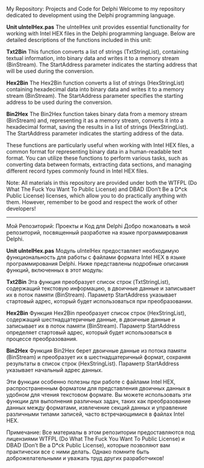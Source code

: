 My Repository: Projects and Code for Delphi
Welcome to my repository dedicated to development using the Delphi programming language.

__Unit uIntelHex.pas__
The uIntelHex unit provides essential functionality for working with Intel HEX files in the Delphi programming language. Below are detailed descriptions of the functions included in this unit:

__Txt2Bin__
This function converts a list of strings (TxtStringList), containing textual information, into binary data and writes it to a memory stream (BinStream). The StartAddress parameter indicates the starting address that will be used during the conversion.

__Hex2Bin__
The Hex2Bin function converts a list of strings (HexStringList) containing hexadecimal data into binary data and writes it to a memory stream (BinStream). The StartAddress parameter specifies the starting address to be used during the conversion.

__Bin2Hex__
The Bin2Hex function takes binary data from a memory stream (BinStream) and, representing it as a memory stream, converts it into a hexadecimal format, saving the results in a list of strings (HexStringList). The StartAddress parameter indicates the starting address of the data.

These functions are particularly useful when working with Intel HEX files, a common format for representing binary data in a human-readable text format. You can utilize these functions to perform various tasks, such as converting data between formats, extracting data sections, and managing different record types commonly found in Intel HEX files.

Note: All materials in this repository are provided under both the WTFPL (Do What The Fuck You Want To Public License) and DBAD (Don’t Be a D*ck Public License) licenses, which allow you to do practically anything with them. However, remember to be good and respect the work of other developers!

--------------------------------------------------------------

Мой Репозиторий: Проекты и Код для Delphi
Добро пожаловать в мой репозиторий, посвященный разработке на языке программирования Delphi.

__Unit uIntelHex.pas__
Модуль uIntelHex предоставляет необходимую функциональность для работы с файлами формата Intel HEX в языке программирования Delphi. Ниже представлены подробные описания функций, включенных в этот модуль:

__Txt2Bin__
Эта функция преобразует список строк (TxtStringList), содержащий текстовую информацию, в двоичные данные и записывает их в поток памяти (BinStream). Параметр StartAddress указывает стартовый адрес, который будет использоваться при преобразовании.

__Hex2Bin__
Функция Hex2Bin преобразует список строк (HexStringList), содержащий шестнадцатеричные данные, в двоичные данные и записывает их в поток памяти (BinStream). Параметр StartAddress определяет стартовый адрес, который будет использоваться в процессе преобразования.

__Bin2Hex__
Функция Bin2Hex берет двоичные данные из потока памяти (BinStream) и преобразует их в шестнадцатеричный формат, сохраняя результаты в список строк (HexStringList). Параметр StartAddress указывает начальный адрес данных.

Эти функции особенно полезны при работе с файлами Intel HEX, распространенным форматом для представления двоичных данных в удобном для чтения текстовом формате. Вы можете использовать эти функции для выполнения различных задач, таких как преобразование данных между форматами, извлечение секций данных и управление различными типами записей, часто встречающимися в файлах Intel HEX.

Примечание: Все материалы в этом репозитории предоставляются под лицензиями WTFPL (Do What The Fuck You Want To Public License) и DBAD (Don’t Be a D*ck Public License), которые позволяют вам практически все с ними делать. Однако помните быть доброжелательными и уважать труд других разработчиков!

